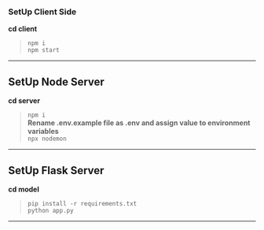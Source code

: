### SetUp Client Side  
**cd client**
>```npm i```<br>
> ```npm start```

---

## SetUp Node Server
**cd server**
>```npm i```<br>
> **Rename .env.example file as .env and assign value to environment variables**<br> 
>```npx nodemon```

---

## SetUp Flask Server
**cd model**
> ```pip install -r requirements.txt```<br>
> ```python app.py```
---
